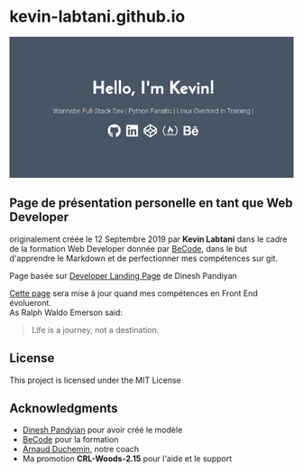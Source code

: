 # kevin-labtani.github.io
![landing_page](/landing_resized.png)

## Page de présentation personelle en tant que Web Developer

originalement créée le 12 Septembre 2019 par __Kevin Labtani__
dans le cadre de la formation Web Developer donnée par [BeCode](https://www.becode.org/), dans le but d'apprendre le Markdown et de perfectionner mes compétences sur git.

Page basée sur [Developer Landing Page](https://github.com/flexdinesh/dev-landing-page) de Dinesh Pandiyan

[Cette page](kevin-labtani.github.io) sera mise à jour quand mes compétences en Front End évolueront.  
As Ralph Waldo Emerson said:
>Life is a journey, not a destination.

## License

This project is licensed under the MIT License


## Acknowledgments

* [Dinesh Pandyian](https://github.com/flexdinesh) pour avoir créé le modèle
* [BeCode](https://www.becode.org/) pour la formation
* [Arnaud Duchemin](https://github.com/Cervant3s), notre coach
* Ma promotion __CRL-Woods-2.15__ pour l'aide et le support
